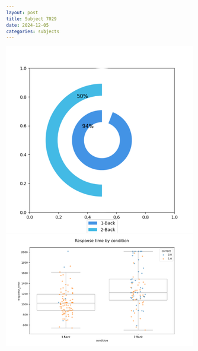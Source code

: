 ```yaml
---
layout: post
title: Subject 7029
date: 2024-12-05
categories: subjects
---
```


![](data/7029/run-20/7029_accuracy_by_condition.png)
![](data/7029/run-20/7029_response_time_by_condition.png)
